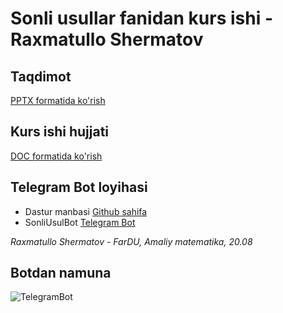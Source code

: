 # Sonli usullar fanidan kurs ishi - Raxmatullo Shermatov

## Taqdimot

[PPTX formatida ko'rish](https://docs.google.com/presentation/d/1RQsj_mhCrsiRlYCixzT7VadWkuxZ3JgZ/edit?usp=drive_link&ouid=109707348426311513787&rtpof=true&sd=true)

## Kurs ishi hujjati
[DOC formatida ko'rish](https://docs.google.com/document/d/1yNmIhfj1RcT7LXOjvYrdXaoY6Q1ngnbD/edit?usp=drive_link&ouid=109707348426311513787&rtpof=true&sd=true)



## Telegram Bot loyihasi
* Dastur manbasi [Github sahifa](https://github.com/Raxmatillo/SonliUsulBot)
* SonliUsulBot [Telegram Bot](https://t.me/SonliUsulBot)


_Raxmatullo Shermatov - FarDU, Amaliy matematika, 20.08_

## Botdan namuna
![TelegramBot](https://i.postimg.cc/rFvNN398/tele.jpg "Telegram Bot")